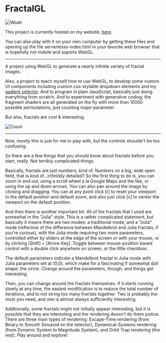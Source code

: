 FractalGL
===================

![Woah](http://dijitalelefan.com/images/github/fractalGL-1.png)

This project is currently hosted on my website, [here](http://dijitalelefan.com/projects/fractalGL/).

You can also play with it on your own computer by getting these files and opening up the file
serverlesss-index.html in your favorite web browser that is hopefully not mobile and suports WebGL.

---

A project using WebGL to generate a nearly infinite variety of fractal images.

Also, a project to teach myself how to use WebGL, to develop some custom UI components
including custom css-stylable dropdown elements and my 
[gadient selector](https://github.com/digitaltembo/gradientSelector). And to program in plain 
JavaScript, basically just doing everything from scratch. And to experiment with generative coding;
the fragment shaders are all generated on the fly with more than 10000 possible permutations, just
counting major parameter.

But also, fractals are cool & interesting.

![Coool](http://dijitalelefan.com/images/github/fractalGL-2.png)

----

Now, mostly this is just for me to play with, but the controls shouldn't be too confusing.

So there are a few things that you should know about fractals before you start, really. Not terribly complicated things.

Basically, fractals are just numbers, kind of. Numbers on a big, wide open field, that is kind of...infinitely detailed?
So the first thing to do is, you can zoom in and out, using a scroll wheel a la Google Maps and the like, or using the 
up and down arrows. You can also pan around the image by clicking and dragging. You can at any point click [r] to reset
your viewport to the default position and default zoom, and also just click [c] to center the viewport on the default position.

And then there is another important bit. All of the fractals that I used are somewhat in the "Julia" style. This is a rather 
complicated statement, but basically it means there are two modes: a traditional mode, and a "Julia" mode (reflective of
the difference between Mandelbrot and Julia fractals, if you're curious), with the Julia mode requiring two more parameters, 
controlled either by sliders at the edge of the screen or with your mouse, or by clicking [Shift] + [Arrow Key]. Toggle between
mouse-position based control with a double click anywhere on screen, or the little checkbox.

The default parameters indicate a Mandelbrot fractal in Julia mode with Julia parameters set at (0,0), which make for a fascinating
if somewhat dull shape: the circle. Change around the parameters, though, and things get interesting. 

Then, you can change around the fractals themselves. If it starts running slowly at any time, the easiest modification is to reduce
the total number of iterations, and to not string too many fractals together. Two is probably the most you need, and one is almost always 
sufficiently interesting.

Additionally, some fractals might not initially appear interesting, but it is possible that they are interesting and the rendering
doesn't do them justice. There are three main types of rendering: Escape-Time rendering (from Binary to Smooth Sinusoid on the selector),
Dynamical-Systems rendering (from Dynamic System to Magnitude System), and Orbit Trap rendering (the rest). Play around and explore!
